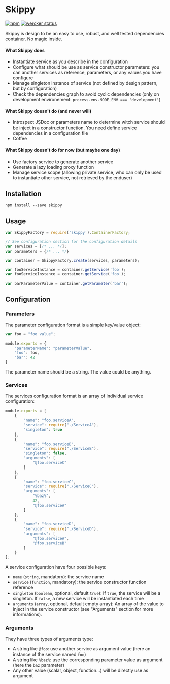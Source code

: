 # Skippy

[![npm](https://img.shields.io/npm/v/skippy.svg)](https://www.npmjs.com/package/skippy)
[![wercker status](https://app.wercker.com/status/989f488b071de6c2787562aacef8b63c/s/master "wercker status")](https://app.wercker.com/project/bykey/989f488b071de6c2787562aacef8b63c)

Skippy is design to be an easy to use, robust, and well tested dependencies container. No magic inside.

#### What Skippy does
- Instantiate service as you describe in the configuration
- Configure what should be use as service constructor parameters: you can another services as reference, parameters, or any values you have configure
- Manage singleton instance of service (not defined by design pattern, but by configuration)
- Check the dependencies graph to avoid cyclic dependencies (only on development environement: `process.env.NODE_ENV === 'development'`)

#### What Skippy doesn't do (and never will)
- Introspect JSDoc or parameters name to determine witch service should be inject in a constructor function. You need define service dependencies in a configuration file
- Coffee

#### What Skippy doesn't do for now (but maybe one day)
- Use factory service to generate another service
- Generate a lazy loading proxy function
- Manage service scope (allowing private service, who can only be used to instantiate other service, not retrieved by the enduser)


## Installation

```
npm install --save skippy
```

## Usage

```javascript
var SkippyFactory = require('skippy').ContainerFactory;

// See configuration section for the configuration details
var services = [/* ... */];
var parameters = {/* ... */}

var container = SkippyFactory.create(services, parameters);

var fooServiceInstance = container.getService('foo');
var fooServiceInstance = container.getService('foo');

var barParameterValue = container.getParameter('bar');

```

## Configuration

### Parameters

The parameter configuration format is a simple key/value object:

```javascript
var foo = "foo value";

module.exports = {
    "parameterName": "parameterValue",
    "foo": foo,
    "bar": 42
}
```

The parameter name should be a string. The value could be anything.


### Services

The services configuration format is an array of individual service configuration:

```javascript
module.exports = [
    {
        "name": "foo.serviceA",
        "service": require("./ServiceA"),
        "singleton": true
    },
    {
        "name": "foo.serviceB",
        "service": require("./ServiceB"),
        "singleton": false,
        "arguments": [
            "@foo.serviceC"
        ]
    },
    {
        "name": "foo.serviceC",
        "service": require("./ServiceC"),
        "arguments": [
            "%baz%",
            42,
            "@foo.serviceA"
        ]
    },
    {
        "name": "foo.serviceD",
        "service": require("./ServiceD"),
        "arguments": [
            "@foo.serviceA",
            "@foo.serviceB"
        ]
    }
];
```

A service configuration have four possible keys:
- `name` (`string`, mandatory): the service name
- `service` (`function`, mandatory): the service constructor function reference
- `singleton` (`boolean`, optional, default `true`): If `true`, the service will be a singleton. If `false`, a new service will be instantiated each time
- `arguments` (`array`, optional, default empty array): An array of the value to inject in the service constructor (see "Arguments" section for more informations).


### Arguments

They have three types of arguments type:
- A string like `@foo`: use another service as argument value (here an instance of the service named `foo`)
- A string like `%baz%`: use the corresponding parameter value as argument (here the `baz` parameter)
- Any other value (scalar, object, function...) will be directly use as argument
